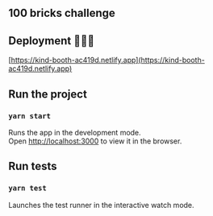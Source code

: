 ## 100 bricks challenge

## Deployment 🚀🚀🚀
[https://kind-booth-ac419d.netlify.app](https://kind-booth-ac419d.netlify.app)

## Run the project 

### `yarn start`

Runs the app in the development mode.<br />
Open [http://localhost:3000](http://localhost:3000) to view it in the browser.

## Run tests

### `yarn test`

Launches the test runner in the interactive watch mode.<br />
